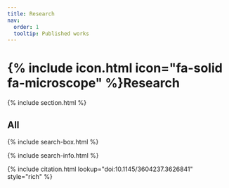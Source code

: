 ```yaml
---
title: Research
nav:
  order: 1
  tooltip: Published works
---
```


# {% include icon.html icon="fa-solid fa-microscope" %}Research


{% include section.html %}

## All

{% include search-box.html %}

{% include search-info.html %}


{% include citation.html lookup="doi:10.1145/3604237.3626841" style="rich" %}
